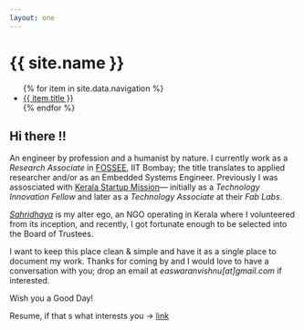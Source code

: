 ```yaml
---
layout: one
---
```


<div class="header">
    <h1>{{ site.name }}</h1>
    <ul>
        {% for item in site.data.navigation %}
        <li>
            <a href="{{ item.url }}">{{ item.title }}</a>
        </li>
        {% endfor %}
    </ul>
</div>

## Hi there !!

An engineer by profession and a humanist by nature. I currently work as a *Research Associate* in [FOSSEE](http://www.sahridhaya.org/), IIT Bombay; the title translates to applied researcher and/or as an Embedded Systems Engineer. Previously I was assosciated with [Kerala Startup Mission](https://startupmission.kerala.gov.in/)&mdash; initially as a *Technology Innovation Fellow* and later as a *Technology Associate* at their *Fab Labs*.

[*Sahridhaya*](http://www.sahridhaya.org/) is my alter ego, an NGO operating in Kerala where I volunteered from its inception, and recently, I got fortunate enough to be selected into the Board of Trustees.

I want to keep this place clean & simple and have it as a single place to document my work. Thanks for coming by and I would love to have a conversation with you; drop an email at *easwaranvishnu[at]gmail.com* if interested.

Wish you a Good Day!

Resume, if that s what interests you -> [link](https://github.com/VishnuEaswaran/resume/blob/master/vishnuResume.pdf)
